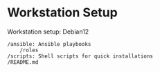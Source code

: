 # Workstation Setup

Workstation setup: Debian12

```SHELL
/ansible: Ansible playbooks
    /roles
/scripts: Shell scripts for quick installations
/README.md
```